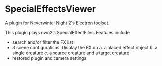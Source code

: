 # SpecialEffectsViewer

A plugin for Neverwinter Night 2's Electron toolset.

This plugin plays nwn2's SpecialEffectFiles. Features include
- search and/or filter the FX list
- 3 scene configurations: Display the FX on
a. a placed effect object
b. a single creature
c. a source creature and a target creature
- restored plugin and camera settings
